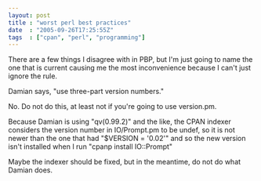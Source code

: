 ```yaml
---
layout: post
title : "worst perl best practices"
date  : "2005-09-26T17:25:55Z"
tags  : ["cpan", "perl", "programming"]
---
```

There are a few things I disagree with in PBP, but I'm just going to name the one that is current causing me the most inconvenience because I can't just ignore the rule.

Damian says, "use three-part version numbers."

No.  Do not do this, at least not if you're going to use version.pm.

Because Damian is using "qv(0.99.2)" and the like, the CPAN indexer considers the version number in IO/Prompt.pm to be undef, so it is not newer than the one that had "$VERSION = '0.02'" and so the new version isn't installed when I run "cpanp install IO::Prompt"

Maybe the indexer should be fixed, but in the meantime, do not do what Damian does. 
